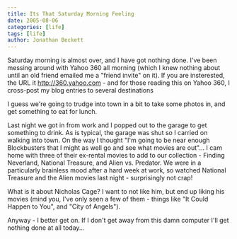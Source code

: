 ```yaml
---
title: Its That Saturday Morning Feeling
date: 2005-08-06
categories: [life]
tags: [life]
author: Jonathan Beckett
---
```


Saturday morning is almost over, and I have got nothing done. I've been messing around with Yahoo 360 all morning (which I knew nothing about until an old friend emailed me a "friend invite" on it). If you are insterested, the URL it http://360.yahoo.com - and for those reading this on Yahoo 360, I cross-post my blog entries to several destinations 

I guess we're going to trudge into town in a bit to take some photos in, and get something to eat for lunch.

Last night we got in from work and I popped out to the garage to get something to drink. As is typical, the garage was shut so I carried on walking into town. On the way I thought "I'm going to be near enough Blockbusters that I might as well go and see what movies are out"... I cam home with three of their ex-rental movies to add to our collection - Finding Neverland, National Treasure, and Alien vs. Predator. We were in a particularly brainless mood after a hard week at work, so watched National Treasure and the Alien movies last night - surprisingly not crap!

What is it about Nicholas Cage? I want to not like him, but end up liking his movies (mind you, I've only seen a few of them - things like "It Could Happen to You", and "City of Angels").

Anyway - I better get on. If I don't get away from this damn computer I'll get nothing done at all today...